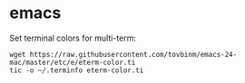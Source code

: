 # emacs

Set terminal colors for multi-term:

    wget https://raw.githubusercontent.com/tovbinm/emacs-24-mac/master/etc/e/eterm-color.ti
    tic -o ~/.terminfo eterm-color.ti

